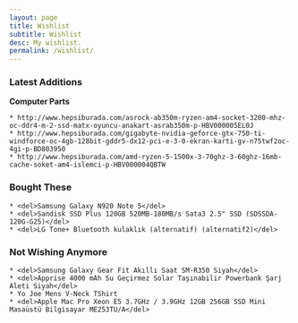 ```yaml
---
layout: page
title: Wishlist
subtitle: Wishlist
desc: My wishlist.
permalink: /wishlist/
---
```


### Latest Additions

**Computer Parts**

    * http://www.hepsiburada.com/asrock-ab350m-ryzen-am4-socket-3200-mhz-oc-ddr4-m-2-ssd-matx-oyuncu-anakart-asrab350m-p-HBV000005EL0J
    * http://www.hepsiburada.com/gigabyte-nvidia-geforce-gtx-750-ti-windforce-oc-4gb-128bit-gddr5-dx12-pci-e-3-0-ekran-karti-gv-n75twf2oc-4gi-p-BD803950
    * http://www.hepsiburada.com/amd-ryzen-5-1500x-3-70ghz-3-60ghz-16mb-cache-soket-am4-islemci-p-HBV000004QBTW

### Bought These

    * <del>Samsung Galaxy N920 Note 5</del>
    * <del>Sandisk SSD Plus 120GB 520MB-180MB/s Sata3 2.5" SSD (SDSSDA-120G-G25)</del>
    * <del>LG Tone+ Bluetooth kulaklık (alternatif) (alternatif2)</del>

### Not Wishing Anymore

    * <del>Samsung Galaxy Gear Fit Akıllı Saat SM-R350 Siyah</del>
    * <del>Apprise 4000 mAh Su Geçirmez Solar Taşınabilir Powerbank Şarj Aleti Siyah</del>
    * Yo Joe Mens V-Neck TShirt
    * <del>Apple Mac Pro Xeon E5 3.7GHz / 3.9GHz 12GB 256GB SSD Mini Masaüstü Bilgisayar ME253TU/A</del>
